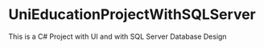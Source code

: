 # UniEducationProjectWithSQLServer
This is a C# Project with UI and with SQL Server Database Design

